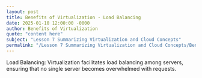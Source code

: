 ```yaml
---
layout: post
title: Benefits of Virtualization - Load Balancing
date: 2025-01-10 12:00:00 -0000
author: Benefits of Virtualization
quote: "content here"
subject: "Lesson 7 Summarizing Virtualization and Cloud Concepts"
permalink: "/Lesson 7 Summarizing Virtualization and Cloud Concepts/Benefits of Virtualization/Benefits of Virtualization - Load Balancing"
---
```


Load Balancing: Virtualization facilitates load balancing among servers, ensuring that no single server becomes overwhelmed with requests.
